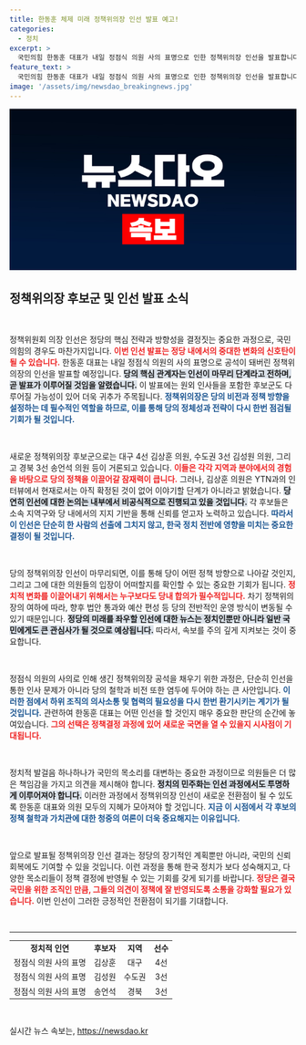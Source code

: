 ```yaml
---
title: 한동훈 체제 미래 정책위의장 인선 발표 예고!
categories:
  - 정치
excerpt: >
  국민의힘 한동훈 대표가 내일 정점식 의원 사의 표명으로 인한 정책위의장 인선을 발표합니다. 대구와 수도권, 경북의 3선 의원들이 거론되며, 새로운 인선에 대한 기대가 고조되고 있습니다. 클릭하여 자세한 내용을 확인하세요!
feature_text: >
  국민의힘 한동훈 대표가 내일 정점식 의원 사의 표명으로 인한 정책위의장 인선을 발표합니다. 대구와 수도권, 경북의 3선 의원들이 거론되며, 새로운 인선에 대한 기대가 고조되고 있습니다. 클릭하여 자세한 내용을 확인하세요!
image: '/assets/img/newsdao_breakingnews.jpg'
---
```


<p><img src="/assets/img/newsdao_breakingnews.jpg" alt="koreaapp 속보" /></p>

<h2 data-ke-size="size26">정책위의장 후보군 및 인선 발표 소식</h2>

<p data-ke-size="size16">&nbsp;</p>

<p>정책위원회 의장 인선은 정당의 핵심 전략과 방향성을 결정짓는 중요한 과정으로, 국민의힘의 경우도 마찬가지입니다. <b><span style="color: #ee2323;">이번 인선 발표는 정당 내에서의 중대한 변화의 신호탄이 될 수 있습니다.</span></b> 한동훈 대표는 내일 정점식 의원의 사의 표명으로 공석이 돼버린 정책위의장의 인선을 발표할 예정입니다. <b><span style="background-color: #21538527;">당의 핵심 관계자는 인선이 마무리 단계라고 전하며, 곧 발표가 이루어질 것임을 알렸습니다.</span></b> 이 발표에는 원외 인사들을 포함한 후보군도 다루어질 가능성이 있어 더욱 귀추가 주목됩니다. <b><span style="color: #1a5490;">정책위의장은 당의 비전과 정책 방향을 설정하는 데 필수적인 역할을 하므로, 이를 통해 당의 정체성과 전략이 다시 한번 점검될 기회가 될 것입니다.</span></b></p>

<p data-ke-size="size16">&nbsp;</p>

<p>새로운 정책위의장 후보군으로는 대구 4선 김상훈 의원, 수도권 3선 김성원 의원, 그리고 경북 3선 송언석 의원 등이 거론되고 있습니다. <b><span style="color: #ee2323;">이들은 각각 지역과 분야에서의 경험을 바탕으로 당의 정책을 이끌어갈 잠재력이 큽니다.</span></b> 그러나, 김상훈 의원은 YTN과의 인터뷰에서 현재로서는 아직 확정된 것이 없어 이야기할 단계가 아니라고 밝혔습니다. <b><span style="background-color: #21538527;">당연히 인선에 대한 논의는 내부에서 비공식적으로 진행되고 있을 것입니다.</span></b> 각 후보들은 소속 지역구와 당 내에서의 지지 기반을 통해 신뢰를 얻고자 노력하고 있습니다. <b><span style="color: #1a5490;">따라서 이 인선은 단순히 한 사람의 선출에 그치지 않고, 한국 정치 전반에 영향을 미치는 중요한 결정이 될 것입니다.</span></b></p>

<p data-ke-size="size16">&nbsp;</p>

<p>당의 정책위의장 인선이 마무리되면, 이를 통해 당이 어떤 정책 방향으로 나아갈 것인지, 그리고 그에 대한 의원들의 입장이 어떠할지를 확인할 수 있는 중요한 기회가 됩니다. <b><span style="color: #ee2323;">정치적 변화를 이끌어내기 위해서는 누구보다도 당내 합의가 필수적입니다.</span></b> 차기 정책위의장의 여하에 따라, 향후 법안 통과와 예산 편성 등 당의 전반적인 운영 방식이 변동될 수 있기 때문입니다. <b><span style="background-color: #21538527;">정당의 미래를 좌우할 인선에 대한 뉴스는 정치인뿐만 아니라 일반 국민에게도 큰 관심사가 될 것으로 예상됩니다.</span></b> 따라서, 속보를 주의 깊게 지켜보는 것이 중요합니다.</p>

<p data-ke-size="size16">&nbsp;</p>

<p>정점식 의원의 사의로 인해 생긴 정책위의장 공석을 채우기 위한 과정은, 단순히 인선을 통한 인사 문제가 아니라 당의 철학과 비전 또한 염두에 두어야 하는 큰 사안입니다. <b><span style="color: #1a5490;">이러한 점에서 하위 조직의 의사소통 및 협력의 필요성을 다시 한번 환기시키는 계기가 될 것입니다.</span></b> 관련하여 한동훈 대표는 어떤 인선을 할 것인지 매우 중요한 판단의 순간에 놓여있습니다. <b><span style="color: #ee2323;">그의 선택은 정책결정 과정에 있어 새로운 국면을 열 수 있을지 시사점이 기대됩니다.</span></b></p>

<p data-ke-size="size16">&nbsp;</p>

<p>정치적 발걸음 하나하나가 국민의 목소리를 대변하는 중요한 과정이므로 의원들은 더 많은 책임감을 가지고 의견을 제시해야 합니다. <b><span style="background-color: #21538527;">정치의 민주화는 인선 과정에서도 투명하게 이루어져야 합니다.</span></b> 이러한 과정에서 정책위의장 인선이 새로운 전환점이 될 수 있도록 한동훈 대표와 의원 모두의 지혜가 모아져야 할 것입니다. <b><span style="color: #1a5490;">지금 이 시점에서 각 후보의 정책 철학과 가치관에 대한 청중의 여론이 더욱 중요해지는 이유입니다.</span></b></p>

<p data-ke-size="size16">&nbsp;</p>

<p>앞으로 발표될 정책위의장 인선 결과는 정당의 장기적인 계획뿐만 아니라, 국민의 신뢰 회복에도 기여할 수 있을 것입니다. 이런 과정을 통해 한국 정치가 보다 성숙해지고, 다양한 목소리들이 정책 결정에 반영될 수 있는 기회를 갖게 되기를 바랍니다. <b><span style="color: #ee2323;">정당은 결국 국민을 위한 조직인 만큼, 그들의 의견이 정책에 잘 반영되도록 소통을 강화할 필요가 있습니다.</span></b> 이번 인선이 그러한 긍정적인 전환점이 되기를 기대합니다.</p>

<p data-ke-size="size16">&nbsp;</p>

<hr>

<table style="width: 100%; border: none; border-collapse: collapse;">
<tr>
<td style="text-align: center; height: 17px;"><b>정치적 인연</b></td>
<td style="text-align: center; height: 17px;"><b>후보자</b></td>
<td style="text-align: center; height: 17px;"><b>지역</b></td>
<td style="text-align: center; height: 17px;"><b>선수</b></td>
</tr>
<tr>
<td style="text-align: center; height: 17px;">정점식 의원 사의 표명</td>
<td style="text-align: center; height: 17px;">김상훈</td>
<td style="text-align: center; height: 17px;">대구</td>
<td style="text-align: center; height: 17px;">4선</td>
</tr>
<tr>
<td style="text-align: center; height: 17px;">정점식 의원 사의 표명</td>
<td style="text-align: center; height: 17px;">김성원</td>
<td style="text-align: center; height: 17px;">수도권</td>
<td style="text-align: center; height: 17px;">3선</td>
</tr>
<tr>
<td style="text-align: center; height: 17px;">정점식 의원 사의 표명</td>
<td style="text-align: center; height: 17px;">송언석</td>
<td style="text-align: center; height: 17px;">경북</td>
<td style="text-align: center; height: 17px;">3선</td>
</tr>
</table>

<p data-ke-size="size16">&nbsp;</p>
실시간 뉴스 속보는, <a href="https://newsdao.kr" rel="dofollow">https://newsdao.kr</a>


